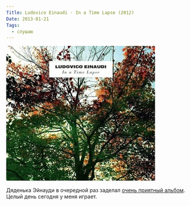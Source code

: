 ```yaml
---
Title: Ludovico Einaudi - In a Time Lapse (2012)
Date: 2013-01-21
Tags:
  - слушаю
---
```


![in-a-time-lapse.jpeg](images/in-a-time-lapse.jpeg)

Дяденька Эйнауди в очередной раз заделал [очень приятный альбом][1]. Целый день сегодня у меня играет.

[1]: https://itunes.apple.com/ru/album/in-a-time-lapse/id586716152